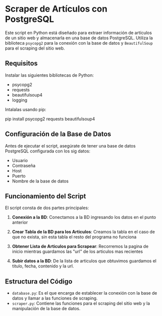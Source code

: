 # Scraper de Artículos con PostgreSQL

Este script en Python está diseñado para extraer información de artículos de un sitio web y almacenarla en una base de datos PostgreSQL. Utiliza la biblioteca `psycopg2` para la conexión con la base de datos y `BeautifulSoup` para el scraping del sitio web.

## Requisitos

Instalar las siguientes bibliotecas de Python:

- psycopg2
- requests
- beautifulsoup4
- logging

Intalalas usando pip:

pip install psycopg2 requests beautifulsoup4

## Configuración de la Base de Datos

Antes de ejecutar el script, asegúrate de tener una base de datos PostgreSQL configurada con los sig datos:

- Usuario
- Contraseña
- Host
- Puerto
- Nombre de la base de datos

## Funcionamiento del Script

El script consta de dos partes principales:

1. **Conexión a la BD**: Conectamos a la BD ingresando los datos en el punto anterior

2. **Crear Tabla de la BD para los Articulos**: Creamos la tabla en el caso de que no exista, sin esta tabla el resto del programa no funciona

3. **Obtener Lista de Articulos para Scrapear**: Recorremos la pagina de inicio mientras guardamos las "url" de los articulos mas recientes

4. **Subir datos a la BD**: De la lista de articulos que obtuvimos guardamos el titulo, fecha, contenido y la url.

## Estructura del Código

- `database.py`: Es el que encarga de establecer la conexión con la base de datos y llamar a las funciones de scraping.
- `scraper.py`: Contiene las funciones para el scraping del sitio web y la manipulación de la base de datos.
